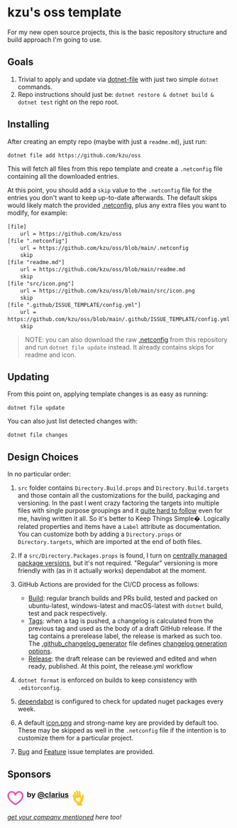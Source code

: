 kzu's oss template
===

For my new open source projects, this is the basic repository structure and build approach I'm going to use. 

## Goals

1. Trivial to apply and update via [dotnet-file](https://github.com/kzu/dotnet-file) with just two simple `dotnet` commands.
2. Repo instructions should just be: `dotnet restore & dotnet build & dotnet test` right on the repo root.

## Installing

After creating an empty repo (maybe with just a `readme.md`), just run:

```
dotnet file add https://github.com/kzu/oss
```
 
This will fetch all files from this repo template and create a `.netconfig` file 
containing all the downloaded entries. 

At this point, you should add a `skip` value to the `.netconfig` file for the entries 
you don't want to keep up-to-date afterwards. The default skips would likely match 
the provided [.netconfig](.netconfig), plus any extra files you want to modify, for 
example:

```gitconfig
[file]
    url = https://github.com/kzu/oss
[file ".netconfig"]
    url = https://github.com/kzu/oss/blob/main/.netconfig
    skip
[file "readme.md"]
    url = https://github.com/kzu/oss/blob/main/readme.md
    skip
[file "src/icon.png"]
    url = https://github.com/kzu/oss/blob/main/src/icon.png
    skip
[file ".github/ISSUE_TEMPLATE/config.yml"]
    url = https://github.com/kzu/oss/blob/main/.github/ISSUE_TEMPLATE/config.yml
    skip
 ```

> NOTE: you can also download the raw [.netconfig](.netconfig) from this repository 
> and run `dotnet file update` instead. It already contains skips for readme and icon.

## Updating

From this point on, applying template changes is as easy as running:

```
dotnet file update
```

You can also just list detected changes with:

```
dotnet file changes
```

## Design Choices

In no particular order:

1. `src` folder contains `Directory.Build.props` and `Directory.Build.targets` 
   and those contain all the customizations for the build, packaging and versioning. 
   In the past I went crazy factoring the targets into multiple files with single 
   purpose groupings and it [quite hard to follow](https://github.com/moq/moq/tree/a76c3cea6/src/build) even for me, having written it all. So it's better to Keep Things Simple�.
   Logically related properties and items have a `Label` attribute as documentation.
   You can customize both by adding a `Directory.props` or `Directory.targets`, 
   which are imported at the end of both files.

2. If a `src/Directory.Packages.props` is found, I turn on 
   [centrally managed package versions](https://github.com/NuGet/Home/wiki/Centrally-managing-NuGet-package-versions), but it's not required. "Regular" versioning is more 
   friendly with (as in it actually works) dependabot at the moment.
    
3. GitHub Actions are provided for the CI/CD process as follows:
   - [Build](.github/workflows/build.yml): regular branch builds and PRs build, tested and packed on ubuntu-latest, 
     windows-latest and macOS-latest with `dotnet` build, test and pack respectively.
   - [Tags](.github/workflows/tag.yml): when a tag is pushed, a changelog is calculated from the previous tag 
     and used as the body of a draft GitHub release. If the tag contains a prerelease 
     label, the release is marked as such too. The [.github_changelog_generator](.github_changelog_generator) file 
     defines [changelog generation options](https://github.com/github-changelog-generator/github-changelog-generator/wiki/Advanced-change-log-generation-examples).
   - [Release](.github/workflows/release.yml): the draft release can be reviewed and edited and when ready, published. 
     At this point, the release.yml workflow 

4. `dotnet format` is enforced on builds to keep consistency with `.editorconfig`.

5. [dependabot](.github/dependabot.yml) is configured to check for updated nuget packages every week.

6. A default [icon.png](src/icon.png) and strong-name key are provided by default too. These may be skipped 
   as well in the `.netconfig` file if the intention is to customize them for a particular project.

7. [Bug](.github/ISSUE_TEMPLATE/bug.md) and [Feature](.github/ISSUE_TEMPLATE/feature.md) issue templates 
   are provided.


## Sponsors

<h3 style="vertical-align: text-top" id="by-clarius">
<img src="https://raw.githubusercontent.com/devlooped/oss/main/assets/images/sponsors.svg" alt="sponsors" height="36" width="36" style="vertical-align: text-top; border: 0px; padding: 0px; margin: 0px">&nbsp;&nbsp;by&nbsp;<a href="https://github.com/clarius">@clarius</a>&nbsp;<img src="https://raw.githubusercontent.com/clarius/branding/main/logo/logo.svg" alt="sponsors" height="36" width="36" style="vertical-align: text-top; border: 0px; padding: 0px; margin: 0px">
</h3>

*[get your company mentioned](https://github.com/sponsors/devlooped) here too!*
